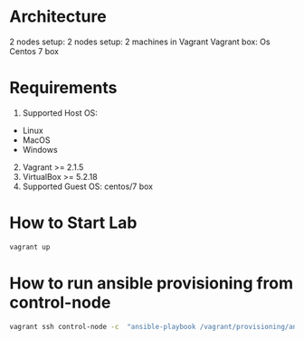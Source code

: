 # Architecture
2 nodes setup: 2 nodes setup: 2 machines in Vagrant
Vagrant box: Os Centos 7 box

# Requirements

1. Supported Host OS:
  - Linux
  - MacOS
  - Windows
2. Vagrant >= 2.1.5
3. VirtualBox >= 5.2.18
4. Supported Guest OS: centos/7 box

# How to Start Lab

```bash
vagrant up
```

# How to run ansible provisioning from control-node

```bash
vagrant ssh control-node -c  "ansible-playbook /vagrant/provisioning/ansible/playbook.yml"
```
